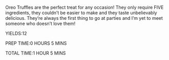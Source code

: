 Oreo Truffles are the perfect treat for any occasion!
 They only require FIVE ingredients,
they couldn’t be easier to make and they taste unbelievably delicious.
They’re always the first thing to go at parties and I’m yet to meet someone who doesn’t love them!

 

YIELDS:12

PREP TIME:0 HOURS 5 MINS

TOTAL TIME:1 HOUR 5 MINS